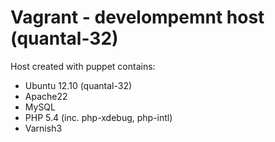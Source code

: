 # Vagrant - develompemnt host (quantal-32)

Host created with puppet contains: 

* Ubuntu 12.10 (quantal-32)
* Apache22
* MySQL
* PHP 5.4 (inc. php-xdebug, php-intl)
* Varnish3
